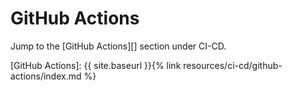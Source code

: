 # GitHub Actions

Jump to the [GitHub Actions][] section under CI-CD.

[GitHub Actions]: {{ site.baseurl }}{% link resources/ci-cd/github-actions/index.md %}

